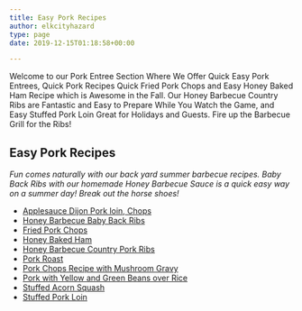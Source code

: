 ```yaml
---
title: Easy Pork Recipes
author: elkcityhazard
type: page
date: 2019-12-15T01:18:58+00:00

---
```

Welcome to our Pork Entree Section Where We Offer Quick Easy Pork Entrees, Quick Pork Recipes Quick Fried Pork Chops and Easy Honey Baked Ham Recipe which is Awesome in the Fall. Our Honey Barbecue Country Ribs are Fantastic and Easy to Prepare While You Watch the Game, and Easy Stuffed Pork Loin Great for Holidays and Guests. Fire up the Barbecue Grill for the Ribs!

## Easy Pork Recipes

_Fun comes naturally with our back yard summer barbecue recipes. Baby Back Ribs with our homemade Honey Barbecue Sauce is a quick easy way on a summer day! Break out the horse shoes!_

  * [Applesauce Dijon Pork loin, Chops][1]
  * [Honey Barbecue Baby Back Ribs][2]
  * [Fried Pork Chops][3]
  * [Honey Baked Ham][4]
  * [Honey Barbecue Country Pork Ribs][5]
  * [Pork Roast][6]
  * [Pork Chops Recipe with Mushroom Gravy][7]
  * [Pork with Yellow and Green Beans over Rice][8]
  * [Stuffed Acorn Squash][9]
  * [Stuffed Pork Loin][10]

 [1]: /wordpress/index.php/easy-pork-recipes/applesauce-dijon-pork-roast/
 [2]: /wordpress/index.php/chef-franks-seasoning-recipes/honey-barbecued-baby-back-ribs/
 [3]: /wordpress/index.php/easy-pork-recipes/southern-fried-pork-chops/
 [4]: /wordpress/index.php/institutional-recipes-for-200/honey-baked-ham-recipe-for-200/
 [5]: /wordpress/index.php/chef-franks-seasoning-recipes/honey-barbecue-country-ribs/
 [6]: /wordpress/index.php/chef-franks-seasoning-recipes/pork-roast-with-michigan-apples/
 [7]: /wordpress/index.php/easy-pork-recipes/pork-chops-recipe-with-mushroom-gravy/
 [8]: /wordpress/index.php/easy-pork-recipes/pork-chops-with-yellow-and-green-beans/
 [9]: /wordpress/index.php/recipes-for-special-occasions-and-events/stuffed-acorn-squash-recipe/
 [10]: /wordpress/index.php/chef-franks-seasoning-recipes/stuffed-pork-loin-recipe/